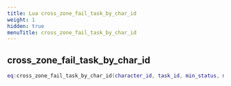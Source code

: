 ```yaml
---
title: Lua cross_zone_fail_task_by_char_id
weight: 1
hidden: true
menuTitle: cross_zone_fail_task_by_char_id
---
```

## cross_zone_fail_task_by_char_id
```lua
eq:cross_zone_fail_task_by_char_id(character_id, task_id, min_status, max_status); -- void
```